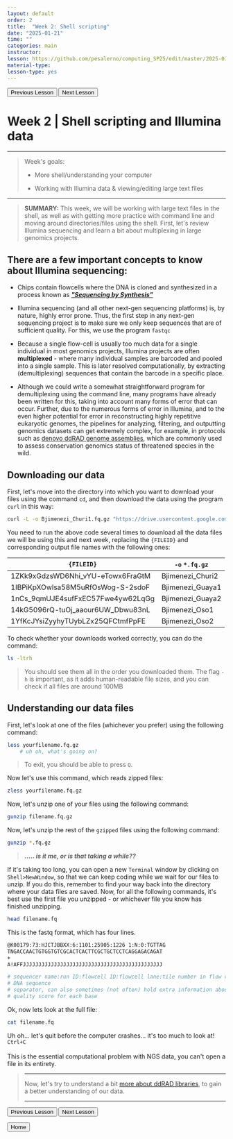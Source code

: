 ```yaml
---
layout: default
order: 2
title:  "Week 2: Shell scripting"
date: "2025-01-21"
time: ""
categories: main
instructor: 
lesson: https://github.com/pesalerno/computing_SP25/edit/master/2025-01-21-2_Week_2.md
material-type: 
lesson-type: yes
---
```


<a href="https://pesalerno.github.io/computing_SP25/main/2025/01/14/1_Week_1.html"><button>Previous Lesson</button></a>    <a href="https://pesalerno.github.io/computing_SP25/main/2025/01/28/3_Week_3.html"><button>Next Lesson</button></a>

# Week 2 | Shell scripting and Illumina data

------------
> Week's goals: 
>
>- More shell/understanding your computer
>
>- Working with Illumina data & viewing/editing large text files
>

--------------


> **SUMMARY:** This week, we will be working with large text files in the shell, as well as with getting more practice with command line and moving around directories/files using the shell. First, let's review Illumina sequencing and learn a bit about multiplexing in large genomics projects. 





## There are a few important concepts to know about Illumina sequencing: 


- Chips contain flowcells where the DNA is cloned and synthesized in a process known as [***"Sequencing by Synthesis"***](https://www.youtube.com/watch?v=fCd6B5HRaZ8)

- Illumina sequencing (and all other next-gen sequencing platforms) is, by nature, highly error prone. Thus, the first step in any next-gen sequencing project is to make sure we only keep sequences that are of sufficient quality. For this, we use the program `fastqc`

- Because a single flow-cell is usually too much data for a single individual in most genomics projects, Illumina projects are often **multiplexed** - where many individual samples are barcoded and pooled into a single sample. This is later resolved computationally, by extracting (demultiplexing) sequences that contain the barcode in a specific place. 

- Although we could write a somewhat straightforward program for demultiplexing using the command line, many programs have already been written for this, taking into account many forms of error that can occur. Further, due to the numerous forms of error in Illumina, and to the even higher potential for error in reconstructing highly repetitive eukaryotic genomes, the pipelines for analyzing, filtering, and outputting genomics datasets can get extremely complex, for example, in protocols such as [denovo ddRAD genome assemblies](https://github.com/pesalerno/computing_SP25/tree/main/_files/denovo-pipeline.png), which are commonly used to assess conservation genomics status of threatened species in the wild. 


## Downloading our data 

First, let's move into the directory into which you want to download your files using the command `cd`, and then download the data using the program `curl` in this way: 

```bash	
curl -L -o Bjimenezi_Churi1.fq.gz "https://drive.usercontent.google.com/download?id={1MLg0Mx5yrWqnwBKzUslk3IL-1GrKKp7I}&confirm=xxx"
```

You need to run the above code several times to download all the data files we will be using this and next week, replacing the `{FILEID}` and corresponding output file names with the following ones: 

| `{FILEID}` | `-o` `*.fq.gz` |
| --- | --- |
| 1ZKk9xGdzsWD6Nhi_vYU-eTowx6FraGtM | Bjimenezi_Churi2 |
| 1IBPiKpXOwlsa58M5uRfOsWog-S-2sdoF | Bjimenezi_Guaya1 |
| 1nCs_9qmUJE4sufFxEC57Fwe4yw62LqGg | Bjimenezi_Guaya2 |
| 14kG5096rQ-tuOj_aaour6UW_Dbwu83nL | Bjimenezi_Oso1 |
| 1YfKcJYsiZyyhyTUybLZx25QFCtmfPpFE | Bjimenezi_Oso2 |


To check whether your downloads worked correctly, you can do the command:

 ```bash
 ls -ltrh 
 ```
>You should see them all in the order you downloaded them. The flag `-h` is important, as it adds human-readable file sizes, and you can check if all files are around 100MB

## Understanding our data files



First, let's look at one of the files (whichever you prefer) using the following command: 

```bash
less yourfilename.fq.gz
	# uh oh, what's going on?
```

>To exit, you should be able to press `Q`. 

	
Now let's use this command, which reads zipped files: 

```bash
zless yourfilename.fq.gz
```

Now, let's unzip one of your files using the following command: 

```bash
gunzip filename.fq.gz 
```

Now, let's unzip the rest of the `gzipped` files using the following command: 

```bash
gunzip *.fq.gz 
```

> ***..... is it me, or is that taking a while??***
	
If it's taking too long, you can open a new `Terminal` window by clicking on `Shell>NewWindow`, so that we can keep coding while we wait for our files to unzip. If you do this, remember to find your way back into the directory where your data files are saved. Now, for all the following commands, it's best use the first file you unzipped - or whichever file you know has finished unzipping. 


```bash
head filename.fq
```

This is the fastq format, which has four lines. 

```bash
@K00179:73:HJCTJBBXX:6:1101:25905:1226 1:N:0:TGTTAG 
TNGACCAACTGTGGTGTCGCACTCACTTCGCTGCTCCTCAGGAGACAGAT 
+ 
A!AFFJJJJJJJJJJJJJJJJJJJJJJJJJJJJJJJJJJJJJJJJJJJJJ 

# sequencer name:run ID:flowcell ID:flowcell lane:tile number in flow cell:x-coordinate of cluster :y-coordinate pair member:filtered?:control data:index sequence
# DNA sequence
# separator, can also sometimes (not often) hold extra information about the read
# quality score for each base
```

Ok, now lets look at the full file:

```bash
cat filename.fq
```

Uh oh... let's quit before the computer crashes... it's too much to look at! `Ctrl+C`<br><br>
This is the essential computational problem with NGS data, you can't
open a file in its entirety.

>-------------------
>Now, let's try to understand a bit [more about ddRAD libraries](https://github.com/pesalerno/computing_SP25/blob/main/_files/ddRAD_lecture.pdf), to gain a better understanding of our data. 
>
>----------------------



<a href="https://pesalerno.github.io/computing_SP25/main/2025/01/14/1_Week_1.html"><button>Previous Lesson</button></a>    <a href="https://pesalerno.github.io/computing_SP25/main/2025/01/28/3_Week_3.html"><button>Next Lesson</button></a>

<a href="https://pesalerno.github.io/computing_SP25/"><button>Home</button></a>  